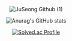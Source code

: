 
<div align="center">
  
![JuSeong Github (1)](https://github.com/user-attachments/assets/c92ef8ac-04a4-476d-b876-77cfe9779941)

![Anurag's GitHub stats](https://github-readme-stats.vercel.app/api?username=JuSeong1130&show_icons=true&theme=radical)




<!--
**JuSeong1130/JuSeong1130** is a ✨ _special_ ✨ repository because its `README.md` (this file) appears on your GitHub profile.

Here are some ideas to get you started:

- 🔭 I’m currently working on ...
- 🌱 I’m currently learning ...
- 👯 I’m looking to collaborate on ...
- 🤔 I’m looking for help with ...
- 💬 Ask me about ...
- 📫 How to reach me: ...
- 😄 Pronouns: ...
- ⚡ Fun fact: ...

  -->
[![Solved.ac Profile](http://mazassumnida.wtf/api/v2/generate_badge?boj=jsmoon1130)](https://solved.ac/jsmoon1130/)
</div>




